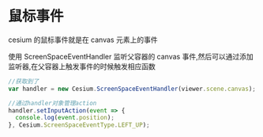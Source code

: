 # 鼠标事件

cesium 的鼠标事件就是在 canvas 元素上的事件

使用 ScreenSpaceEventHandler 监听父容器的 canvas 事件,然后可以通过添加监听器,在父容器上触发事件的时候触发相应函数

```js
//获取到了
var handler = new Cesium.ScreenSpaceEventHandler(viewer.scene.canvas);

//通过handler对象管理action
handler.setInputAction(event => {
  console.log(event.position);
}, Cesium.ScreenSpaceEventType.LEFT_UP);
```

